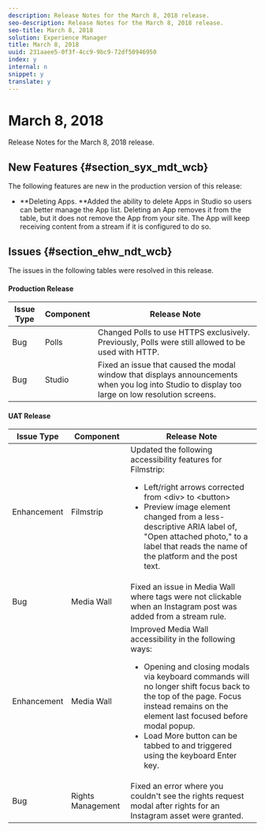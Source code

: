 ```yaml
---
description: Release Notes for the March 8, 2018 release.
seo-description: Release Notes for the March 8, 2018 release.
seo-title: March 8, 2018
solution: Experience Manager
title: March 8, 2018
uuid: 231aaee5-0f3f-4cc9-9bc9-72df50946950
index: y
internal: n
snippet: y
translate: y
---
```


# March 8, 2018

Release Notes for the March 8, 2018 release.

## New Features {#section_syx_mdt_wcb}

The following features are new in the production version of this release:

* **Deleting Apps. **Added the ability to delete Apps in Studio so users can better manage the App list. Deleting an App removes it from the table, but it does not remove the App from your site. The App will keep receiving content from a stream if it is configured to do so.

## Issues {#section_ehw_ndt_wcb}

The issues in the following tables were resolved in this release.

#### Production Release
|  **Issue Type** | **Component** | **Release Note** |
|---|---|---|
|  Bug | Polls | Changed Polls to use HTTPS exclusively. Previously, Polls were still allowed to be used with HTTP.  |
|  Bug | Studio | Fixed an issue that caused the modal window that displays announcements when you log into Studio to display too large on low resolution screens. |

#### UAT Release
<table id="table_hvf_nyp_cdb">  
 <thead> 
  <tr> 
   <th class="entry"> <b>Issue Type</b> </th> 
   <th class="entry"> <b>Component</b> </th> 
   <th class="entry"> <b>Release Note</b> </th> 
  </tr> 
 </thead>
 <tbody> 
  <tr> 
   <td> Enhancement</td> 
   <td> Filmstrip</td> 
   <td>Updated the following accessibility features for Filmstrip: 
    <ul id="ul_z43_lzp_cdb"> 
     <li>Left/right arrows corrected from<span class="codeph"> &lt;div&gt; </span>to <span class="codeph"> &lt;button&gt;</span></li> 
     <li>Preview image element changed from a less-descriptive ARIA label of, "Open attached photo," to a label that reads the name of the platform and the post text.</li> 
    </ul></td> 
  </tr> 
  <tr> 
   <td> Bug</td> 
   <td> Media Wall</td> 
   <td> Fixed an issue in Media Wall where tags were not clickable when an Instagram post was added from a stream rule.</td> 
  </tr> 
  <tr> 
   <td> Enhancement</td> 
   <td> Media Wall</td> 
   <td>Improved Media Wall accessibility in the following ways: 
    <ul id="ul_rzf_5zp_cdb"> 
     <li>Opening and closing modals via keyboard commands will no longer shift focus back to the top of the page. Focus instead remains on the element last focused before modal popup. </li> 
     <li>Load More button can be tabbed to and triggered using the keyboard Enter key.</li> 
    </ul></td> 
  </tr> 
  <tr> 
   <td> Bug</td> 
   <td> Rights Management</td> 
   <td> Fixed an error where you couldn't see the rights request modal after rights for an Instagram asset were granted. </td> 
  </tr> 
 </tbody> 
</table>


